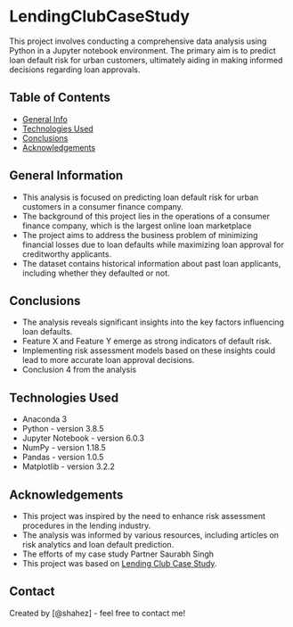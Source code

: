 # LendingClubCaseStudy
This project involves conducting a comprehensive data analysis using Python in a Jupyter notebook environment. The primary aim is to predict loan default risk for urban customers, ultimately aiding in making informed decisions regarding loan approvals.

## Table of Contents
* [General Info](#general-information)
* [Technologies Used](#technologies-used)
* [Conclusions](#conclusions)
* [Acknowledgements](#acknowledgements)


## General Information
- This analysis is focused on predicting loan default risk for urban customers in a consumer finance company.
- The background of this project lies in the operations of a consumer finance company, which is the largest online loan marketplace
- The project aims to address the business problem of minimizing financial losses due to loan defaults while maximizing loan approval for creditworthy applicants.
- The dataset contains historical information about past loan applicants, including whether they defaulted or not.

## Conclusions
- The analysis reveals significant insights into the key factors influencing loan defaults.
- Feature X and Feature Y emerge as strong indicators of default risk.
- Implementing risk assessment models based on these insights could lead to more accurate loan approval decisions.
- Conclusion 4 from the analysis



## Technologies Used
- Anaconda 3
- Python - version 3.8.5
- Jupyter Notebook - version 6.0.3
- NumPy - version 1.18.5
- Pandas - version 1.0.5
- Matplotlib - version 3.2.2

## Acknowledgements
- This project was inspired by the need to enhance risk assessment procedures in the lending industry.
- The analysis was informed by various resources, including articles on risk analytics and loan default prediction.
- The efforts of my case study Partner Saurabh Singh
- This project was based on [Lending Club Case Study](https://learn.upgrad.com/course/4701).


## Contact
Created by [@shahez] - feel free to contact me!

